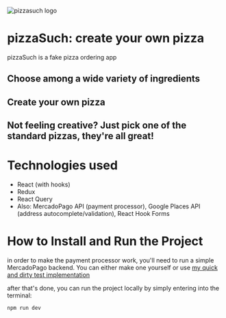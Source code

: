 ![pizzasuch logo](https://pizzasuch.netlify.app/img/apple-touch-icon.png)

# pizzaSuch: create your own pizza

pizzaSuch is a fake pizza ordering app

## Choose among a wide variety of ingredients

## Create your own pizza

## Not feeling creative? Just pick one of the standard pizzas, they're all great!

# Technologies used

- React (with hooks)
- Redux
- React Query
- Also: MercadoPago API (payment processor), Google Places API (address autocomplete/validation), React Hook Forms

# How to Install and Run the Project

in order to make the payment processor work, you'll need to run a simple MercadoPago backend. You can either make one yourself or use [my quick and dirty test implementation](https://github.com/asucho3/mercadopago)

after that's done, you can run the project locally by simply entering into the terminal:

```
npm run dev
```
